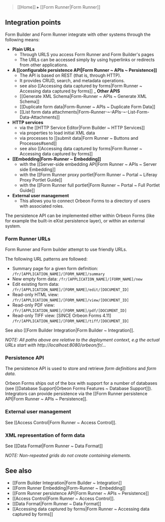 > [[Home]] ▸ [[Form Runner|Form Runner]]

## Integration points

Form Builder and Form Runner integrate with other systems through the following means:

- __Plain URLs__
    - Through URLS you access Form Runner and Form Builder's pages
    - The URLs can be accessed simply by using hyperlinks or redirects from other applications.
- __A [[configurable persistence API|Form Runner ~ APIs ~ Persistence]]__
    - The API is based on REST (that is, through HTTP).
    - It provides CRUD, search, and metadata operations.
    - see also [[Accessing data captured by forms|Form Runner ~ Accessing data captured by forms]]
_ __Other APIS__
    - [[Generate XML Schema|Form-Runner ~ APIs ~ Generate XML Schema]]
    - [[Duplicate form data|Form-Runner ~ APIs ~ Duplicate Form Data]]
    - [[List form data attachments|Form-Runner-~-APIs-~-List-Form-Data-Attachments]]
- __HTTP services__
    - via the [[HTTP Service Editor|Form Builder ~ HTTP Services]]
    - via properties to load initial XML data
    - via processes to [[submit data|Form Runner ~ Buttons and Processes#send]]
    - see also [[Accessing data captured by forms|Form Runner ~ Accessing data captured by forms]]
- __[[Embedding|Form-Runner ~ Embedding]]__
    - with the [[Server-side embedding API|Form Runner ~ APIs ~ Server side Embedding]]
    - with the [[Form Runner proxy portlet|Form Runner ~ Portal ~ Liferay Proxy Portlet Guide]]
    - with the [[Form Runner full portlet|Form Runner ~ Portal ~ Full Portlet Guide]]
- __External user management__
    - This allows you to connect Orbeon Forms to a directory of users with associated roles.

The persistence API can be implemented either within Orbeon Forms (like for example the built-in eXist persistence layer), or within an external system.

### Form Runner URLs

Form Runner and Form builder attempt to use friendly URLs.

The following URL patterns are followed:

* Summary page for a given form definition:
    `/fr/[APPLICATION_NAME]/[FORM_NAME]/summary`
* New empty form data:
    `/fr/[APPLICATION_NAME]/[FORM_NAME]/new`
* Edit existing form data:
    `/fr/[APPLICATION_NAME]/[FORM_NAME]/edit/[DOCUMENT_ID]`
* Read-only HTML view:
    `/fr/[APPLICATION_NAME]/[FORM_NAME]/view/[DOCUMENT_ID]`
* Read-only PDF view:
    `/fr/[APPLICATION_NAME]/[FORM_NAME]/pdf/[DOCUMENT_ID]`
* Read-only TIFF view: [SINCE Orbeon Forms 4.11]
    `/fr/[APPLICATION_NAME]/[FORM_NAME]/tiff/[DOCUMENT_ID]`

See also [[Form Builder Integration|Form Builder ~ Integration]].

_NOTE: All paths above are relative to the deployment context, e.g the actual URLs start with http://localhost:8080/orbeon/fr/..._

### Persistence API

The persistence API is used to store and retrieve *form definitions* and *form data*.

Orbeon Forms ships out of the box with support for a number of databases (see [[Database Support|Orbeon Forms Features ~ Database Support]]). Integrators can provide persistence via the [[Form Runner persistence API|Form Runner ~ APIs ~ Persistence]].

### External user management

See [[Access Control|Form Runner ~ Access Control]].

### XML representation of form data

See [[Data Format|Form Runner ~ Data Format]]

_NOTE: Non-repeated grids do not create containing elements._

## See also

- [[Form Builder Integration|Form Builder ~ Integration]]
- [[Form Runner Embedding|Form-Runner ~ Embedding]]
- [[Form Runner persistence API|Form Runner ~ APIs ~ Persistence]]
- [[Access Control|Form Runner ~ Access Control]].
- [[Data Format|Form Runner ~ Data Format]]
- [[Accessing data captured by forms|Form Runner ~ Accessing data captured by forms]]
